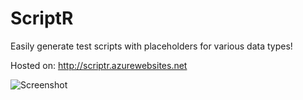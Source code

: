 # ScriptR

Easily generate test scripts with placeholders for various data types!

Hosted on: <a href="http://scriptr.azurewebsites.net">http://scriptr.azurewebsites.net</a>

![Screenshot](https://raw.githubusercontent.com/ttisch/scriptr/master/screenshot%20(18).jpg)
